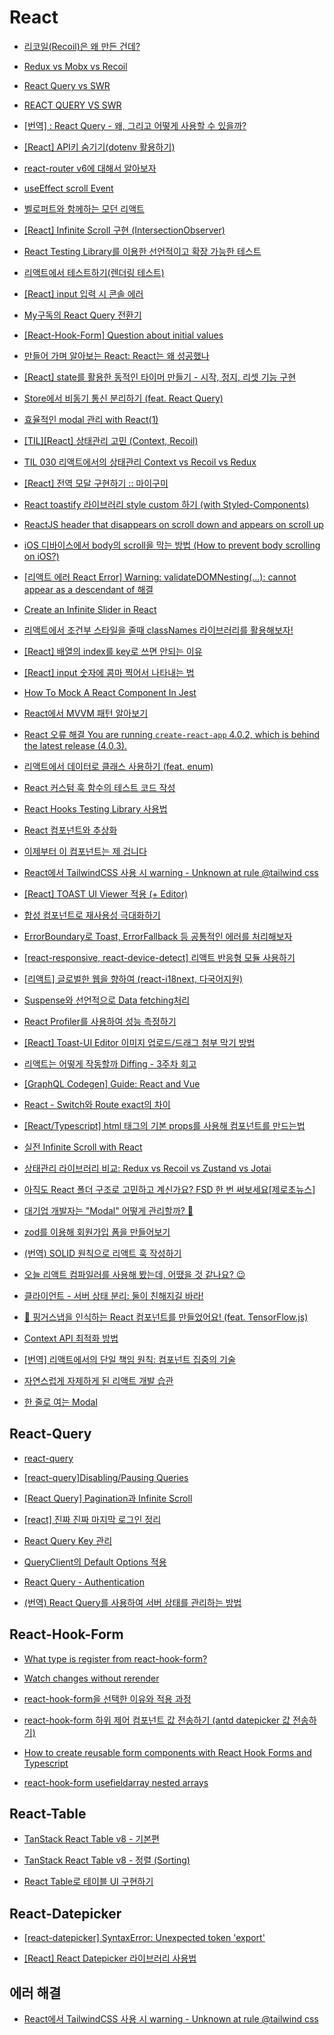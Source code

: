 # React

- [리코일(Recoil)은 왜 만든 건데?](https://velog.io/@wooder2050/%EB%A6%AC%EC%BD%94%EC%9D%BCRecoil%EB%8A%94-%EC%99%9C-%EB%A7%8C%EB%93%A0-%EA%B1%B4%EB%8D%B0)

- [Redux vs Mobx vs Recoil](https://ykss.netlify.app/react/redux_mobx_recoil/)

- [React Query vs SWR](https://goongoguma.github.io/2021/11/04/React-Query-vs-SWR/)

- [REACT QUERY VS SWR](https://tech.madup.com/react-query-vs-swr/)

- [[번역] : React Query - 왜, 그리고 어떻게 사용할 수 있을까?](https://merrily-code.tistory.com/76)

- [[React] API키 숨기기(dotenv 활용하기)](https://velog.io/@lifeisbeautiful/React-API%ED%82%A4-%EC%88%A8%EA%B8%B0%EA%B8%B0)

- [react-router v6에 대해서 알아보자](https://www.jaeme.dev/react-router-v6/)

- [useEffect scroll Event](https://codesandbox.io/s/useeffect-scroll-event-oolh6?from-embed=&file=/src/index.js:215-246)

- [벨로퍼트와 함께하는 모던 리액트](https://react.vlpt.us/)

- [[React] Infinite Scroll 구현 (IntersectionObserver)](https://velog.io/@rkd028/React-Infinite-Scroll-%EA%B5%AC%ED%98%84-IntersectionObserver)

- [React Testing Library를 이용한 선언적이고 확장 가능한 테스트](https://ui.toast.com/weekly-pick/ko_20210630)

- [리액트에서 테스트하기(렌더링 테스트)](https://ms3864.tistory.com/399)

- [[React] input 입력 시 콘솔 에러](https://mik-a.com/62)

- [My구독의 React Query 전환기](https://tech.kakao.com/2022/06/13/react-query/)

- [[React-Hook-Form] Question about initial values](https://github.com/react-hook-form/react-hook-form/issues/721)

- [만들어 가며 알아보는 React: React는 왜 성공했나](https://techblog.woowahan.com/8311/)

- [[React] state를 활용한 동적인 타이머 만들기 - 시작, 정지, 리셋 기능 구현](https://shin1303.tistory.com/entry/React-%ED%83%80%EC%9D%B4%EB%A8%B8-%EB%A7%8C%EB%93%A4%EA%B8%B0-%EC%8B%9C%EC%9E%91-%EC%A0%95%EC%A7%80-%EB%A6%AC%EC%85%8B-%EA%B8%B0%EB%8A%A5-%EA%B5%AC%ED%98%84)

- [Store에서 비동기 통신 분리하기 (feat. React Query)](https://techblog.woowahan.com/6339/)

- [효율적인 modal 관리 with React(1)](https://nakta.dev/how-to-manage-modals-1)

- [[TIL][React] 상태관리 고민 (Context, Recoil)](https://velog.io/@dldngus5/TILReact-%EC%83%81%ED%83%9C%EA%B4%80%EB%A6%AC-%EA%B3%A0%EB%AF%BC-Context-Recoil)

- [TIL 030 리액트에서의 상태관리 Context vs Recoil vs Redux](https://velog.io/@chosh/%EB%A6%AC%EC%95%A1%ED%8A%B8%EC%97%90%EC%84%9C%EC%9D%98-%EC%83%81%ED%83%9C%EA%B4%80%EB%A6%AC-Context-vs-Recoil-vs-Redux)

- [[React] 전역 모달 구현하기 :: 마이구미](https://mygumi.tistory.com/406)

- [React toastify 라이브러리 style custom 하기 (with Styled-Components)](https://velog.io/@yejine2/react-toastify)

- [ReactJS header that disappears on scroll down and appears on scroll up](https://www.codemzy.com/blog/react-sticky-header-disappear-scroll)

- [iOS 디바이스에서 body의 scroll을 막는 방법 (How to prevent body scrolling on iOS?)](https://im-developer.tistory.com/201)

- [[리액트 에러 React Error] Warning: validateDOMNesting(...): cannot appear as a descendant of 해결](https://anerim.tistory.com/211)

- [Create an Infinite Slider in React](https://betterprogramming.pub/how-to-create-react-infinite-slider-22b76cbd7a9)

- [리액트에서 조건부 스타일을 줄때 classNames 라이브러리를 활용해보자!](https://velog.io/@dooreplay/classNamesCSS-Modules)

- [[React] 배열의 index를 key로 쓰면 안되는 이유](https://medium.com/sjk5766/react-%EB%B0%B0%EC%97%B4%EC%9D%98-index%EB%A5%BC-key%EB%A1%9C-%EC%93%B0%EB%A9%B4-%EC%95%88%EB%90%98%EB%8A%94-%EC%9D%B4%EC%9C%A0-3ce48b3a18fb)

- [[React] input 숫자에 콤마 찍어서 나타내는 법](https://velog.io/@quack777/React-input-%EC%88%AB%EC%9E%90%EC%97%90-%EC%BD%A4%EB%A7%88-%EC%B0%8D%EC%96%B4%EC%84%9C-%EB%82%98%ED%83%80%EB%82%B4%EB%8A%94-%EB%B2%95)

- [How To Mock A React Component In Jest](https://www.chakshunyu.com/blog/how-to-mock-a-react-component-in-jest/)

- [React에서 MVVM 패턴 알아보기](https://velog.io/@dlrmsghks7/whatismvvmpattern)

- [React 오류 해결 You are running `create-react-app` 4.0.2, which is behind the latest release (4.0.3).](https://velog.io/@milkyway/React-%EC%98%A4%EB%A5%98-%ED%95%B4%EA%B2%B0-You-are-running-create-react-app-4.0.2-which-is-behind-the-latest-release-4.0.3)

- [리액트에서 데이터로 클래스 사용하기 (feat. enum)](https://www.youtube.com/watch?v=J3TrdIoEu9I)

- [React 커스텀 훅 함수의 테스트 코드 작성](https://blog.rhostem.com/posts/2021-10-18T00:00:00.000Z)

- [React Hooks Testing Library 사용법](https://www.daleseo.com/react-hooks-testing-library/)

- [React 컴포넌트와 추상화](https://fe-developers.kakaoent.com/2022/221020-component-abstraction/)

- [이제부터 이 컴포넌트는 제 겁니다](https://fe-developers.kakaoent.com/2022/221110-ioc-pattern/)

- [React에서 TailwindCSS 사용 시 warning - Unknown at rule @tailwind css](https://velog.io/@jinsunkimdev/React%EC%97%90%EC%84%9C-TailwindCSS-%EC%82%AC%EC%9A%A9-%EC%8B%9C-warning-Unknown-at-rule-tailwind-css)

- [[React] TOAST UI Viewer 적용 (+ Editor)](https://velog.io/@ayoung0073/React-%ED%9E%98%EB%93%A4%EA%B2%8C-%EC%A0%81%EC%9A%A9%ED%95%9C-TOAST-UI-Viewer-Editor)

- [합성 컴포넌트로 재사용성 극대화하기](https://fe-developers.kakaoent.com/2022/220731-composition-component/)

- [ErrorBoundary로 Toast, ErrorFallback 등 공통적인 에러를 처리해보자](https://happysisyphe.tistory.com/m/52)

- [[react-responsive, react-device-detect] 리액트 반응형 모듈 사용하기](https://raidho.tistory.com/108)

- [[리액트] 글로벌한 웹을 향하여 (react-i18next, 다국어지원)](https://all-dev-kang.tistory.com/entry/리액트-글로벌한-웹을-향하여-react-i18n-다국어지원)

- [Suspense와 선언적으로 Data fetching처리](https://fe-developers.kakaoent.com/2021/211127-211209-suspense/)

- [React Profiler를 사용하여 성능 측정하기](https://medium.com/wantedjobs/react-profiler를-사용하여-성능-측정하기-5981dfb3d934)

- [[React] Toast-UI Editor 이미지 업로드/드래그 첨부 막기 방법](https://curryyou.tistory.com/473)

- [리액트는 어떻게 작동할까 Diffing - 3주차 회고](https://velog.io/@naamoonoo/리액트는-어떻게-작동할까-Diffing-3주차-회고)

- [[GraphQL Codegen] Guide: React and Vue](https://the-guild.dev/graphql/codegen/docs/guides/react-vue)

- [React - Switch와 Route exact의 차이](https://phsun102.tistory.com/73)

- [[React/Typescript] html 태그의 기본 props를 사용해 컴포넌트를 만드는법](https://hackids.tistory.com/133)

- [실전 Infinite Scroll with React](https://tech.kakaoenterprise.com/149)

- [상태관리 라이브러리 비교: Redux vs Recoil vs Zustand vs Jotai](https://velog.io/@iberis/%EC%83%81%ED%83%9C%EA%B4%80%EB%A6%AC-%EB%9D%BC%EC%9D%B4%EB%B8%8C%EB%9F%AC%EB%A6%AC-%EB%B9%84%EA%B5%90-Redux-vs-Recoil-vs-Zustand-vs-Jotai)

- [아직도 React 폴더 구조로 고민하고 계신가요? FSD 한 번 써보세요[제로초뉴스]](https://www.youtube.com/watch?v=64Fx5Y1gEOA)

- [대기업 개발자는 "Modal" 어떻게 관리할까? 🤔](https://www.youtube.com/watch?v=gMzYOE0TV0g)

- [zod를 이용해 회원가입 폼을 만들어보기](https://xionwcfm.tistory.com/347)

- [(번역) SOLID 원칙으로 리액트 훅 작성하기](https://ykss.netlify.app/translation/write_solid_react_hooks)

- [오늘 리액트 컴파일러를 사용해 봤는데, 어땠을 것 같나요? 😉](https://junghan92.medium.com/%EC%98%A4%EB%8A%98-%EB%A6%AC%EC%95%A1%ED%8A%B8-%EC%BB%B4%ED%8C%8C%EC%9D%BC%EB%9F%AC%EB%A5%BC-%EC%82%AC%EC%9A%A9%ED%95%B4-%EB%B4%A4%EB%8A%94%EB%8D%B0-%EC%96%B4%EB%95%A0%EC%9D%84-%EA%B2%83-%EA%B0%99%EB%82%98%EC%9A%94-ece57f076b02)

- [클라이언트 - 서버 상태 분리: 둘이 친해지길 바라!](https://velog.io/@okko8522/%EC%84%9C%EB%B2%84-%EC%83%81%ED%83%9C-%ED%81%B4%EB%9D%BC%EC%9D%B4%EC%96%B8%ED%8A%B8-%EC%83%81%ED%83%9C)

- [👏 핑거스냅을 인식하는 React 컴포넌트를 만들었어요! (feat. TensorFlow.js)](https://velog.io/@hmmhmmhm/wake-me)

- [Context API 최적화 방법](https://www.youtube.com/shorts/qD3IPEooSVs)

- [[번역] 리액트에서의 단일 책임 원칙: 컴포넌트 집중의 기술](https://velog.io/@eunbinn/single-responsibility-principle-in-react)

- [자연스럽게 자제하게 된 리액트 개발 습관](https://velog.io/@brince/자제하게-된-리액트-개발-습관)

- [한 줄로 여는 Modal](https://velog.io/@twinkleandy/한-줄로-여는-Modal)

## React-Query

- [react-query](https://velog.io/@jkl1545/React-Query)

- [[react-query]Disabling/Pausing Queries](https://tanstack.com/query/v4/docs/react/guides/disabling-queries)

- [[React Query] Pagination과 Infinite Scroll](https://oyg0420.tistory.com/m/entry/React-Query-Pagination%EA%B3%BC-Infinite-Scroll)

- [[react] 진짜 진짜 마지막 로그인 정리](https://velog.io/@raverana96/react-진짜-진짜-마지막-로그인-정리)

- [React Query Key 관리](https://www.zigae.com/react-query-key/)

- [QueryClient의 Default Options 적용](https://velog.io/@alsghk9701/QueryClient%EC%9D%98-Default-Options-%EC%A0%81%EC%9A%A9)

- [React Query - Authentication](https://velog.io/@pjh1011409/React-Query-)

- [(번역) React Query를 사용하여 서버 상태를 관리하는 방법](https://soobing.github.io/react/How-to-manage-server-state-with-React-Query/)

## React-Hook-Form

- [What type is register from react-hook-form?](https://stackoverflow.com/questions/70442081/what-type-is-register-from-react-hook-form)

- [Watch changes without rerender](https://github.com/react-hook-form/react-hook-form/issues/912)

- [react-hook-form을 선택한 이유와 적용 과정](https://tech.inflab.com/202207-rallit-form-refactoring/react-hook-form/)

- [react-hook-form 하위 제어 컴포넌트 값 전송하기 (antd datepicker 값 전송하기)](https://velog.io/@yukyung/react-hook-form-%ED%95%98%EC%9C%84-%EC%A0%9C%EC%96%B4-%EC%BB%B4%ED%8F%AC%EB%84%8C%ED%8A%B8-%EA%B0%92-%EC%A0%84%EC%86%A1%ED%95%98%EA%B8%B0-antd-datepicker-%EA%B0%92-%EC%A0%84%EC%86%A1%ED%95%98%EA%B8%B0)

- [How to create reusable form components with React Hook Forms and Typescript](https://www.thisdot.co/blog/how-to-create-reusable-form-components-with-react-hook-forms-and-typescript)

- [react-hook-form usefieldarray nested arrays](https://codesandbox.io/s/react-hook-form-usefieldarray-nested-arrays-m8w6j)

## React-Table

- [TanStack React Table v8 - 기본편](https://prod.velog.io/@kemezz/TanStack-React-Table-v8-%EA%B8%B0%EB%B3%B8%ED%8E%B8)

- [TanStack React Table v8 - 정렬 (Sorting)](https://prod.velog.io/@kemezz/TanStack-React-Table-v8-%EC%A0%95%EB%A0%AC)

- [React Table로 테이블 UI 구현하기](https://www.daleseo.com/react-table/)

## React-Datepicker

- [[react-datepicker] SyntaxError: Unexpected token 'export'](https://velog.io/@e_juhee/Error-SyntaxError-Unexpected-token-export)

- [[React] React Datepicker 라이브러리 사용법](https://velog.io/@eunjin/React-React-Datepicker-%EB%9D%BC%EC%9D%B4%EB%B8%8C%EB%9F%AC%EB%A6%AC-%EC%82%AC%EC%9A%A9%EB%B2%95)

## 에러 해결

- [React에서 TailwindCSS 사용 시 warning - Unknown at rule @tailwind css](https://velog.io/@jinsunkimdev/React%EC%97%90%EC%84%9C-TailwindCSS-%EC%82%AC%EC%9A%A9-%EC%8B%9C-warning-Unknown-at-rule-tailwind-css)
